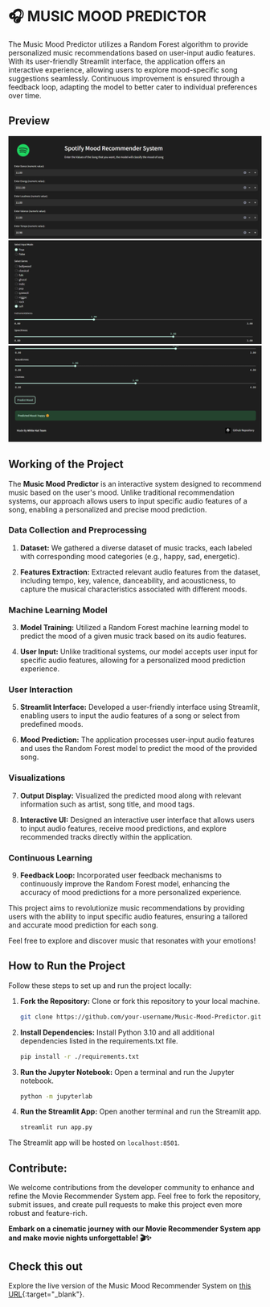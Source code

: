 # 🎧 MUSIC MOOD PREDICTOR

The Music Mood Predictor utilizes a Random Forest algorithm to provide personalized music recommendations based on user-input audio features. With its user-friendly Streamlit interface, the application offers an interactive experience, allowing users to explore mood-specific song suggestions seamlessly. Continuous improvement is ensured through a feedback loop, adapting the model to better cater to individual preferences over time.

## Preview

![Image 1](image1.png)
![Image 2](image2.png)
![Image 3](image3.png)


## Working of the Project

The **Music Mood Predictor** is an interactive system designed to recommend music based on the user's mood. Unlike traditional recommendation systems, our approach allows users to input specific audio features of a song, enabling a personalized and precise mood prediction.

### Data Collection and Preprocessing

1. **Dataset:** We gathered a diverse dataset of music tracks, each labeled with corresponding mood categories (e.g., happy, sad, energetic).

2. **Features Extraction:** Extracted relevant audio features from the dataset, including tempo, key, valence, danceability, and acousticness, to capture the musical characteristics associated with different moods.

### Machine Learning Model

3. **Model Training:** Utilized a Random Forest machine learning model to predict the mood of a given music track based on its audio features.

4. **User Input:** Unlike traditional systems, our model accepts user input for specific audio features, allowing for a personalized mood prediction experience.

### User Interaction

5. **Streamlit Interface:** Developed a user-friendly interface using Streamlit, enabling users to input the audio features of a song or select from predefined moods.

6. **Mood Prediction:** The application processes user-input audio features and uses the Random Forest model to predict the mood of the provided song.

### Visualizations

7. **Output Display:** Visualized the predicted mood along with relevant information such as artist, song title, and mood tags.

8. **Interactive UI:** Designed an interactive user interface that allows users to input audio features, receive mood predictions, and explore recommended tracks directly within the application.

### Continuous Learning

9. **Feedback Loop:** Incorporated user feedback mechanisms to continuously improve the Random Forest model, enhancing the accuracy of mood predictions for a more personalized experience.

This project aims to revolutionize music recommendations by providing users with the ability to input specific audio features, ensuring a tailored and accurate mood prediction for each song.

Feel free to explore and discover music that resonates with your emotions!


## How to Run the Project

Follow these steps to set up and run the project locally:

1. **Fork the Repository:**
   Clone or fork this repository to your local machine.

    ```bash
    git clone https://github.com/your-username/Music-Mood-Predictor.git
    ```

2. **Install Dependencies:**
   Install Python 3.10 and all additional dependencies listed in the requirements.txt file.

    ```bash
    pip install -r ./requirements.txt
    ```

3. **Run the Jupyter Notebook:**
   Open a terminal and run the Jupyter notebook.

    ```bash
    python -m jupyterlab
    ```

4. **Run the Streamlit App:**
   Open another terminal and run the Streamlit app.

    ```bash
    streamlit run app.py
    ```
  The Streamlit app will be hosted on `localhost:8501`.


## Contribute:

We welcome contributions from the developer community to enhance and refine the Movie Recommender System app. Feel free to fork the repository, submit issues, and create pull requests to make this project even more robust and feature-rich.

<b>Embark on a cinematic journey with our Movie Recommender System app and make movie nights unforgettable! 🎬✨</b>

## Check this out

Explore the live version of the Music Mood Recommender System on [this URL](https://music-mood-predictor.streamlit.app/){:target="_blank"}.

